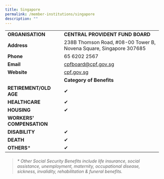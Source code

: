 ```yaml
---
title: Singapore
permalink: /member-institutions/singapore
description: ""
---
```

|  |  | 
| -------- | -------- | 
| **ORGANISATION** | **CENTRAL PROVIDENT FUND BOARD** | 
| **Address** | 238B Thomson Road, #08-00 Tower B, Novena Square, Singapore 307685 | 
| **Phone** | 65 6202 2567 | 
| **Email** | [cpfboard@cpf.gov.sg](mailto:cpfboard@cpf.gov.sg) | 
| **Website** | [cpf.gov.sg](https://cpf.gov.sg/) | 
| | **Category of Benefits**|
| **RETIREMENT/OLD AGE** | ✔ | 
| **HEALTHCARE** | ✔  | 
| **HOUSING** | ✔ | 
| **WORKERS' COMPENSATION** |   | 
| **DISABILITY** | ✔ | 
| **DEATH** | ✔ | 
| **OTHERS*** | ✔ |

> ###### \* Other Social Security Benefits include life insurance, social assistance, unemployment, maternity, occupational disease, sickness, invalidity, rehabilitation & funeral benefits.